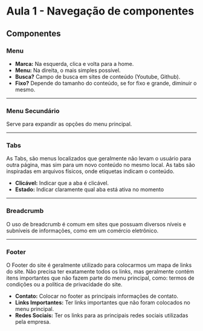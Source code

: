 # Aula 1 - Navegação de componentes

## Componentes

  ### Menu
  * **Marca:** Na esquerda, clica e volta para a home.
  * **Menu:** Na direita, o mais simples possível.
  * **Busca?** Campo de busca em sites de conteúdo (Youtube, Github).
  * **Fixo?** Depende do tamanho do conteúdo, se for fixo e grande, diminuir o mesmo.

  ---

  ### Menu Secundário
  Serve para expandir as opções do menu principal.

  ---

  ### Tabs
  As Tabs, são menus localizados que geralmente não levam o usuário para outra página, mas sim para um novo conteúdo no mesmo local. As tabs são inspiradas em arquivos físicos, onde etiquetas indicam o conteúdo.

  * **Clicável:** Indicar que a aba é clicável.
  * **Estado:** Indicar claramente qual aba está ativa no momento

  ---

  ### Breadcrumb

  O uso de breadcrumb é comum em sites que possuam diversos níveis e subníveis de informações, como em um comércio eletrônico.

---

### Footer

  O Footer do site é geralmente utilizado para colocarmos um mapa de links do site. Não precisa ter exatamente todos os links, mas geralmente contém itens importantes que não fazem parte do menu principal, como: termos de condições ou a política de privacidade do site.

  * **Contato:** Colocar no footer as principais informações de contato.
  * **Links Importantes:** Ter links importantes que não foram colocados no menu principal.
  * **Redes Sociais:** Ter os links para as principais redes sociais utilizadas pela empresa.